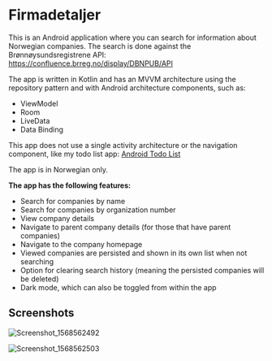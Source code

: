 # Firmadetaljer

This is an Android application where you can search for information about Norwegian companies. The search is done against the Brønnøysundsregistrene API: https://confluence.brreg.no/display/DBNPUB/API 

The app is written in Kotlin and has an MVVM architecture using the repository pattern and with Android architecture components, such as:

- ViewModel
- Room
- LiveData
- Data Binding

This app does not use a single activity architecture or the navigation component, like my todo list app: [Android Todo List](https://github.com/fredrik9000/TodoList_Android) 

The app is in Norwegian only.

**The app has the following features:**

- Search for companies by name
- Search for companies by organization number
- View company details
- Navigate to parent company details (for those that have parent companies)
- Navigate to the company homepage
- Viewed companies are persisted and shown in its own list when not searching
- Option for clearing search history (meaning the persisted companies will be deleted)
- Dark mode, which can also be toggled from within the app


## Screenshots

![Screenshot_1568562492](https://user-images.githubusercontent.com/13121494/64924115-3519af80-d7e1-11e9-808c-8e9a9bcc7351.png)

![Screenshot_1568562503](https://user-images.githubusercontent.com/13121494/64924116-38ad3680-d7e1-11e9-8234-47a28f03c325.png)
